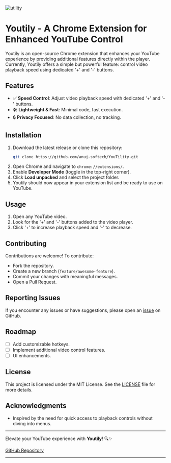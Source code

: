![utility](https://github.com/user-attachments/assets/21a06686-a418-4dab-9852-0411da47b09d)

# Youtily - A Chrome Extension for Enhanced YouTube Control

Youtily is an open-source Chrome extension that enhances your YouTube experience by providing additional features directly within the player. Currently, Youtily offers a simple but powerful feature: control video playback speed using dedicated '+' and '-' buttons.

## Features

- ✅ **Speed Control**: Adjust video playback speed with dedicated '+' and '-' buttons.
- 🛠️ **Lightweight & Fast**: Minimal code, fast execution.
- 🔒 **Privacy Focused**: No data collection, no tracking.

## Installation

1. Download the latest release or clone this repository:
    ```bash
    git clone https://github.com/anuj-softech/YouTility.git
    ```
2. Open Chrome and navigate to `chrome://extensions/`.
3. Enable **Developer Mode** (toggle in the top-right corner).
4. Click **Load unpacked** and select the project folder.
5. Youtily should now appear in your extension list and be ready to use on YouTube.

## Usage

1. Open any YouTube video.
2. Look for the '+' and '-' buttons added to the video player.
3. Click '+' to increase playback speed and '-' to decrease.

## Contributing

Contributions are welcome! To contribute:
- Fork the repository.
- Create a new branch (`feature/awesome-feature`).
- Commit your changes with meaningful messages.
- Open a Pull Request.

## Reporting Issues

If you encounter any issues or have suggestions, please open an [issue](https://github.com/anuj-softech/YouTility/issues) on GitHub.

## Roadmap

- [ ] Add customizable hotkeys.
- [ ] Implement additional video control features.
- [ ] UI enhancements.

## License

This project is licensed under the MIT License. See the [LICENSE](LICENSE) file for more details.

## Acknowledgments

- Inspired by the need for quick access to playback controls without diving into menus.

---

Elevate your YouTube experience with **Youtily**! 🔍✨

[GitHub Repository](https://github.com/anuj-softech/YouTility/)

---

